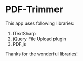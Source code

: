 PDF-Trimmer
===========

This app uses following libraries:

1. ITextSharp
2. jQuery File Upload plugin
3. PDF.js

Thanks for the wonderful libraries!
